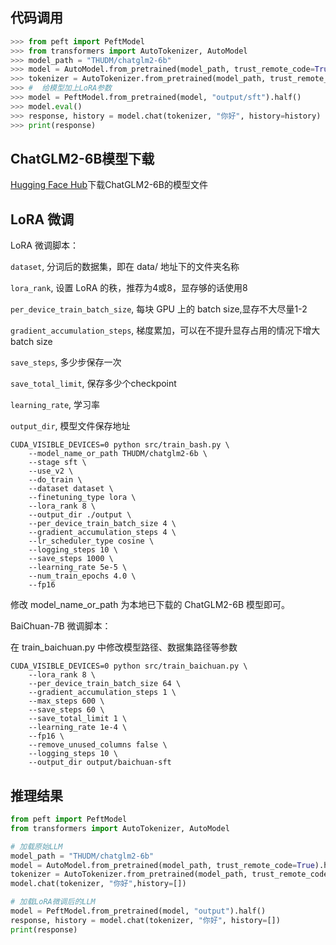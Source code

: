 ## 代码调用

```python
>>> from peft import PeftModel
>>> from transformers import AutoTokenizer, AutoModel
>>> model_path = "THUDM/chatglm2-6b"
>>> model = AutoModel.from_pretrained(model_path, trust_remote_code=True).half().cuda()
>>> tokenizer = AutoTokenizer.from_pretrained(model_path, trust_remote_code=True)
>>> #  给模型加上LoRA参数 
>>> model = PeftModel.from_pretrained(model, "output/sft").half()
>>> model.eval()
>>> response, history = model.chat(tokenizer, "你好", history=history)
>>> print(response)
```

## ChatGLM2-6B模型下载

[Hugging Face Hub](https://huggingface.co/THUDM/chatglm2-6b)下载ChatGLM2-6B的模型文件

## LoRA 微调

LoRA 微调脚本：

`dataset`, 分词后的数据集，即在 data/ 地址下的文件夹名称

`lora_rank`, 设置 LoRA 的秩，推荐为4或8，显存够的话使用8

`per_device_train_batch_size`, 每块 GPU 上的 batch size,显存不大尽量1-2

`gradient_accumulation_steps`, 梯度累加，可以在不提升显存占用的情况下增大 batch size

`save_steps`, 多少步保存一次

`save_total_limit`, 保存多少个checkpoint

`learning_rate`, 学习率

`output_dir`, 模型文件保存地址


```shell
CUDA_VISIBLE_DEVICES=0 python src/train_bash.py \
    --model_name_or_path THUDM/chatglm2-6b \
    --stage sft \
    --use_v2 \
    --do_train \
    --dataset dataset \
    --finetuning_type lora \
    --lora_rank 8 \
    --output_dir ./output \
    --per_device_train_batch_size 4 \
    --gradient_accumulation_steps 4 \
    --lr_scheduler_type cosine \
    --logging_steps 10 \
    --save_steps 1000 \
    --learning_rate 5e-5 \
    --num_train_epochs 4.0 \
    --fp16
```

修改 model_name_or_path 为本地已下载的 ChatGLM2-6B 模型即可。

BaiChuan-7B 微调脚本：

在 train_baichuan.py 中修改模型路径、数据集路径等参数
```shell
CUDA_VISIBLE_DEVICES=0 python src/train_baichuan.py \
    --lora_rank 8 \
    --per_device_train_batch_size 64 \
    --gradient_accumulation_steps 1 \
    --max_steps 600 \
    --save_steps 60 \
    --save_total_limit 1 \
    --learning_rate 1e-4 \
    --fp16 \
    --remove_unused_columns false \
    --logging_steps 10 \
    --output_dir output/baichuan-sft
```

## 推理结果
```python
from peft import PeftModel
from transformers import AutoTokenizer, AutoModel

# 加载原始LLM
model_path = "THUDM/chatglm2-6b"
model = AutoModel.from_pretrained(model_path, trust_remote_code=True).half().cuda()
tokenizer = AutoTokenizer.from_pretrained(model_path, trust_remote_code=True)
model.chat(tokenizer, "你好",history=[])
```
```python
# 加载LoRA微调后的LLM
model = PeftModel.from_pretrained(model, "output").half()
response, history = model.chat(tokenizer, "你好", history=[])
print(response)
```
